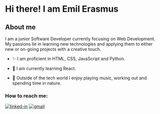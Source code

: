 # Hi there! I am Emil Erasmus

## About me

I am a junior Software Developer currently focusing on Web Development. My passions lie in learning new technologies and applying them to either new or on-going projects with a creative touch.

- ✨ I am proficient in HTML, CSS, JavaScript and Python. 

- 🌱 I am currently learning React.

- 🎸 Outside of the tech world I enjoy playing music, working out and spending time in nature.

### How to reach me:

<a href="https://www.linkedin.com/in/emil-erasmus/" target="_blank"><img src="https://res.cloudinary.com/practicaldev/image/fetch/s--chf73s-H--/c_limit%2Cf_auto%2Cfl_progressive%2Cq_auto%2Cw_880/https://img.shields.io/badge/Linked_In-0077B5%3Fstyle%3Dfor-the-badge%26logo%3DLinkedIn%26logoColor%3Dwhite" alt="linked-in"></a>
[![gmail](https://img.shields.io/badge/Gmail-D14836?style=for-the-badge&logo=Gmail&logoColor=white)](mailto:lime.erasmus@gmail.com)

<!---
EmilErasmus/EmilErasmus is a ✨ special ✨ repository because its `README.md` (this file) appears on your GitHub profile.
You can click the Preview link to take a look at your changes.
--->
